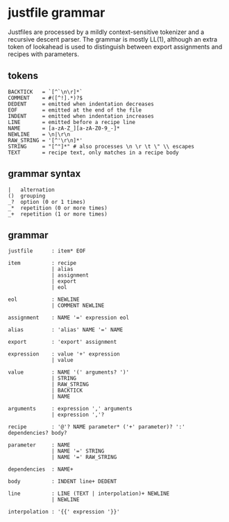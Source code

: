 justfile grammar
================

Justfiles are processed by a mildly context-sensitive tokenizer
and a recursive descent parser. The grammar is mostly LL(1),
although an extra token of lookahead is used to distinguish between
export assignments and recipes with parameters.

tokens
------

```
BACKTICK   = `[^`\n\r]*`
COMMENT    = #([^!].*)?$
DEDENT     = emitted when indentation decreases
EOF        = emitted at the end of the file
INDENT     = emitted when indentation increases
LINE       = emitted before a recipe line
NAME       = [a-zA-Z_][a-zA-Z0-9_-]*
NEWLINE    = \n|\r\n
RAW_STRING = '[^'\r\n]*'
STRING     = "[^"]*" # also processes \n \r \t \" \\ escapes
TEXT       = recipe text, only matches in a recipe body
```

grammar syntax
--------------

```
|   alternation
()  grouping
_?  option (0 or 1 times)
_*  repetition (0 or more times)
_+  repetition (1 or more times)
```

grammar
-------

```
justfile      : item* EOF

item          : recipe
              | alias
              | assignment
              | export
              | eol

eol           : NEWLINE
              | COMMENT NEWLINE

assignment    : NAME '=' expression eol

alias         : 'alias' NAME '=' NAME

export        : 'export' assignment

expression    : value '+' expression
              | value

value         : NAME '(' arguments? ')'
              | STRING
              | RAW_STRING
              | BACKTICK
              | NAME

arguments     : expression ',' arguments
              | expression ','?

recipe        : '@'? NAME parameter* ('+' parameter)? ':' dependencies? body?

parameter     : NAME
              | NAME '=' STRING
              | NAME '=' RAW_STRING

dependencies  : NAME+

body          : INDENT line+ DEDENT

line          : LINE (TEXT | interpolation)+ NEWLINE
              | NEWLINE

interpolation : '{{' expression '}}'
```
